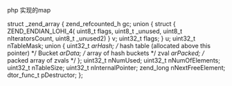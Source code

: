 
php 实现的map


struct _zend_array {
	zend_refcounted_h gc;
	union {
		struct {
			ZEND_ENDIAN_LOHI_4(
				uint8_t    flags,
				uint8_t    _unused,
				uint8_t    nIteratorsCount,
				uint8_t    _unused2)
		} v;
		uint32_t flags;
	} u;
	uint32_t          nTableMask;
	union {
		uint32_t     *arHash;   /* hash table (allocated above this pointer) */
		Bucket       *arData;   /* array of hash buckets */
		zval         *arPacked; /* packed array of zvals */
	};
	uint32_t          nNumUsed;
	uint32_t          nNumOfElements;
	uint32_t          nTableSize;
	uint32_t          nInternalPointer;
	zend_long         nNextFreeElement;
	dtor_func_t       pDestructor;
};